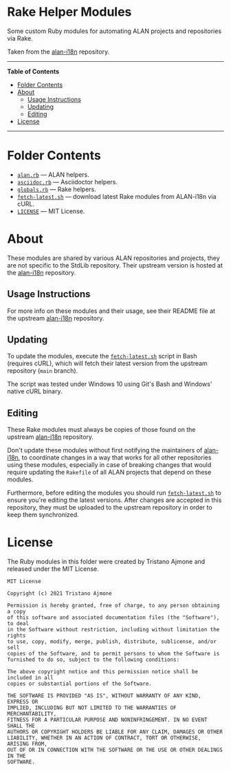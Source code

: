 # Rake Helper Modules

Some custom Ruby modules for automating ALAN projects and repositories via Rake.

Taken from the [alan-i18n] repository.

-----

**Table of Contents**

<!-- MarkdownTOC autolink="true" bracket="round" autoanchor="false" lowercase="only_ascii" uri_encoding="true" levels="1,2,3" -->

- [Folder Contents](#folder-contents)
- [About](#about)
    - [Usage Instructions](#usage-instructions)
    - [Updating](#updating)
    - [Editing](#editing)
- [License](#license)

<!-- /MarkdownTOC -->

-----

# Folder Contents

- [`alan.rb`][alan.rb] — ALAN helpers.
- [`asciidoc.rb`][asciidoc.rb] — Asciidoctor helpers.
- [`globals.rb`][globals.rb] — Rake helpers.
- [`fetch-latest.sh`][fetch-latest.sh] — download latest Rake modules from ALAN-i18n via cURL.
- [`LICENSE`][LICENSE] — MIT License.


# About

These modules are shared by various ALAN repositories and projects, they are not specific to the StdLib repository.
Their upstream version is hosted at the [alan-i18n] repository.

## Usage Instructions

For more info on these modules and their usage, see their README file at the upstream [alan-i18n] repository.

## Updating

To update the modules, execute the [`fetch-latest.sh`][fetch-latest.sh] script in Bash (requires cURL), which will fetch their latest version from the upstream repository (`main` branch).

The script was tested under Windows 10 using Git's Bash and Windows' native cURL binary.

## Editing

These Rake modules must always be copies of those found on the upstream [alan-i18n] repository.

Don't update these modules without first notifying the maintainers of [alan-i18n], to coordinate changes in a way that works for all other repositories using these modules, especially in case of breaking changes that would require updating the `Rakefile` of all ALAN projects that depend on these modules.

Furthermore, before editing the modules you should run [`fetch-latest.sh`][fetch-latest.sh] to ensure you're editing the latest versions.
After changes are accepted in this repository, they must be uploaded to the upstream repository in order to keep them synchronized.


# License

The Ruby modules in this folder were created by Tristano Ajmone and released under the MIT License.

```
MIT License

Copyright (c) 2021 Tristano Ajmone

Permission is hereby granted, free of charge, to any person obtaining a copy
of this software and associated documentation files (the "Software"), to deal
in the Software without restriction, including without limitation the rights
to use, copy, modify, merge, publish, distribute, sublicense, and/or sell
copies of the Software, and to permit persons to whom the Software is
furnished to do so, subject to the following conditions:

The above copyright notice and this permission notice shall be included in all
copies or substantial portions of the Software.

THE SOFTWARE IS PROVIDED "AS IS", WITHOUT WARRANTY OF ANY KIND, EXPRESS OR
IMPLIED, INCLUDING BUT NOT LIMITED TO THE WARRANTIES OF MERCHANTABILITY,
FITNESS FOR A PARTICULAR PURPOSE AND NONINFRINGEMENT. IN NO EVENT SHALL THE
AUTHORS OR COPYRIGHT HOLDERS BE LIABLE FOR ANY CLAIM, DAMAGES OR OTHER
LIABILITY, WHETHER IN AN ACTION OF CONTRACT, TORT OR OTHERWISE, ARISING FROM,
OUT OF OR IN CONNECTION WITH THE SOFTWARE OR THE USE OR OTHER DEALINGS IN THE
SOFTWARE.
```

<!-----------------------------------------------------------------------------
                               REFERENCE LINKS
------------------------------------------------------------------------------>

[alan-i18n]: https://github.com/alan-if/alan-i18n/tree/main/_assets/rake "View upstream files at the ALAN Internationalization repository"

<!-- project files -->

[alan.rb]: ./alan.rb "View Ruby module"
[asciidoc.rb]: ./asciidoc.rb "View Ruby module"
[globals.rb]: ./globals.rb "View Ruby module"
[fetch-latest.sh]: ./fetch-latest.sh "View source script"
[LICENSE]: ./LICENSE "View MIT License"

<!-- EOF -->
